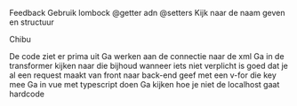 Feedback
Gebruik lombock @getter adn @setters 
Kijk naar de naam geven en structuur 

Chibu  

De code ziet er prima uit 
Ga werken aan de connectie naar de xml 
Ga in de transformer kijken naar die bijhoud wanneer iets niet verplicht is
goed dat je al een request maakt van front naar back-end 
geef met een v-for die key mee
Ga in vue met typescript doen 
Ga kijken hoe je niet de localhost gaat hardcode

